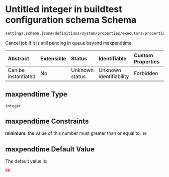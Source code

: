 # Untitled integer in buildtest configuration schema Schema

```txt
settings.schema.json#/definitions/system/properties/executors/properties/defaults/properties/maxpendtime
```

Cancel job if it is still pending in queue beyond maxpendtime

| Abstract            | Extensible | Status         | Identifiable            | Custom Properties | Additional Properties | Access Restrictions | Defined In                                                                  |
| :------------------ | :--------- | :------------- | :---------------------- | :---------------- | :-------------------- | :------------------ | :-------------------------------------------------------------------------- |
| Can be instantiated | No         | Unknown status | Unknown identifiability | Forbidden         | Allowed               | none                | [settings.schema.json*](../out/settings.schema.json "open original schema") |

## maxpendtime Type

`integer`

## maxpendtime Constraints

**minimum**: the value of this number must greater than or equal to: `10`

## maxpendtime Default Value

The default value is:

```json
90
```

